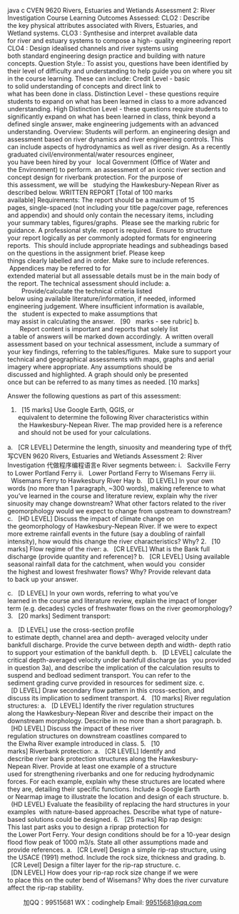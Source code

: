 java c
CVEN 9620
Rivers, Estuaries and Wetiands
Assessment 2: River Investigation
Course Learning Outcomes Assessed:
CLO2 : Describe the key physical attributes associated with Rivers, Estuaries, and Wetland systems.
CLO3 : Synthesise and interpret available data for river and estuary systems to compose a high- quality engineering report
CLO4 : Design idealised channels and river systems using both standard engineering design practice and building with nature concepts.
Question Style.:
To assist you, questions have been identified by their level of difficulty and understanding to help guide you on where you sit in the course learning. These can include:
Credit Level - basic to solid understanding of concepts and direct link to what has been done in class.
Distinction Level - these questions require students to expand on what has been learned in class to a more advanced understanding.
High Distinction Level - these questions require students to significantly expand on what has been learned in class, think beyond a defined single answer, make engineering judgements with an advanced understanding.
Overview:
Students will perform. an engineering design and assessment based on river dynamics and river engineering controls. This can include aspects of hydrodynamics as well as river design.
As a recently graduated civil/environmental/water resources engineer, you have been hired by your   local Government (Office of Water and the Environment) to perform. an assessment of an iconic river section and concept design for riverbank protection. For the purpose of this assessment, we will be   studying the Hawkesbury-Nepean River as described below.
WRITTEN REPORT [Total of 100 marks available] Requirements:
The report should be a maximum of 15 pages, single-spaced (not including your title page/cover page, references and appendix) and should only contain the necessary items, including your summary tables, figures/graphs.  Please see the marking rubric for guidance.
A professional style. report is required.  Ensure to structure your report logically as per commonly adopted formats for engineering reports.  This should include appropriate headings and subheadings based on the questions in the assignment brief. Please keep things clearly labelled and in order. Make sure to include references.  Appendices may be referred to for extended material but all assessable details must be in the main body of the report.
The technical assessment should include:
a.         Provide/calculate the technical criteria listed below using available literature/information, if needed, informed engineering judgement. Where insufficient information is available, the   student is expected to make assumptions that may assist in calculating the answer.   [90   marks - see rubric]
b.        Report content is important and reports that solely list a table of answers will be marked
down accordingly.  A written overall assessment based on your technical assessment,
include a summary of your key findings, referring to the tables/figures.  Make sure to
support your technical and geographical assessments with maps, graphs and aerial
imagery where appropriate. Any assumptions should be discussed and highlighted. A graph should only be presented once but can be referred to as many times as needed. [10 marks]


Answer the following questions as part of this assessment:
1.   [15 marks] Use Google Earth, QGIS, or equivalent to determine the following River
characteristics within the Hawkesbury-Nepean River. The map provided here is a reference and should not be used for your calculations.

a.   [CR LEVEL] Determine the length, sinuosity and meandering type of th代 写CVEN 9620 Rivers, Estuaries and Wetiands Assessment 2: River Investigation
代做程序编程语言e River segments between:
i.   Sackville Ferry to Lower Portland Ferry
ii.   Lower Portland Ferry to Wisemans Ferry
iii.   Wisemans Ferry to Hawkesbury River Hay
b.   [D LEVEL] In your own words (no more than 1 paragraph, ~300 words), making
reference to what you’ve learned in the course and literature review, explain why the river sinuosity may change downstream? What other factors related to the river geomorphology would we expect to change from upstream to downstream?
c.   [HD LEVEL] Discuss the impact of climate change on the geomorphology of
Hawkesbury-Nepean River. If we were to expect more extreme rainfall events in the future (say a doubling of rainfall intensity), how would this change the river characteristics? Why?
2.   [10 marks] Flow regime of the river:
a.   [CR LEVEL] What is the Bank full discharge (provide quantity and reference)?
b.   [CR LEVEL] Using available seasonal rainfall data for the catchment, when would you  consider the highest and lowest freshwater flows? Why? Provide relevant data to back up your answer.


c.   [D LEVEL] In your own words, referring to what you’ve learned in the course and
literature review, explain the impact of longer term (e.g. decades) cycles of freshwater flows on the river geomorphology?
3.   [20 marks] Sediment transport:

a.   [D LEVEL] use the cross-section profile to estimate depth, channel area and depth-
averaged velocity under bankfull discharge. Provide the curve between depth and width- depth ratio to support your estimation of the bankfull depth.
b.   [D LEVEL] calculate the critical depth-averaged velocity under bankfull discharge (as   you provided in question 3a), and describe the implication of the calculation results to suspend and bedload sediment transport. You can refer to the sediment grading curve provided in resources for sediment size.
c.   [D LEVEL] Draw secondary flow pattern in this cross-section, and discuss its implication to sediment transport.
4.   [10 marks] River regulation structures:
a.   [D LEVEL] Identify the river regulation structures along the Hawkesbury-Nepean River and describe their impact on the downstream morphology. Describe in no more than a short paragraph.
b.   [HD LEVEL] Discuss the impact of these river regulation structures on downstream coastlines compared to the Elwha River example introduced in class.
5.   [10 marks] Riverbank protection:
a.   [CR LEVEL] Identify and describe river bank protection structures along the
Hawkesbury-Nepean River. Provide at least one example of a structure used for strengthening riverbanks and one for reducing hydrodynamic forces. For each example, explain why these structures are located where they are, detailing their specific functions. Include a Google Earth or Nearmap image to illustrate the location and design of each structure.
b.   (HD LEVEL) Evaluate the feasibility of replacing the hard structures in your examples  with nature-based approaches. Describe what type of nature-based solutions could be designed.
6.   [25 marks] Rip rap design:
This last part asks you to design a riprap protection for the Lower Port Ferry. Your design conditions should be for a 10-year design flood flow peak of 1000 m3/s.
State all other assumptions made and provide references.
a.   [CR Level] Design a simple rip-rap structure, using the USACE (1991) method. Include the rock size, thickness and grading.
b.   [CR Level] Design a filter layer for the rip-rap structure.
c.   [DN LEVEL] How does your rip-rap rock size change if we were to place this on the outer bend of Wisemans? Why does the river curvature affect the rip-rap stability.

         
加QQ：99515681  WX：codinghelp  Email: 99515681@qq.com
